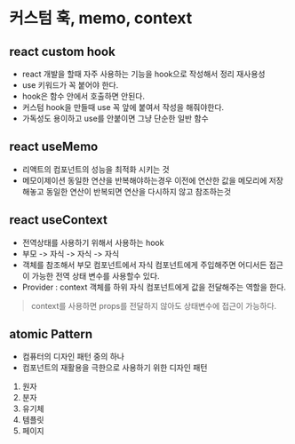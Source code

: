 # 커스텀 훅, memo, context

## react custom hook
- react 개발을 할때 자주 사용하는 기능을 hook으로 작성해서 정리 재사용성
- use 키워드가 꼭 붙어야 한다.
- hook은 함수 안에서 호출하면 안된다.
- 커스텀 hook을 만들때 use 꼭 앞에 붙여서 작성을 해줘야한다.
- 가독성도 용이하고 use를 안붙이면 그냥 단순한 일반 함수

## react useMemo
- 리액트의 컴포넌트의 성능을 최적화 시키는 것
- 메모이제이션 동일한 연산을 반복해야하는경우 이전에 연산한 값을 메모리에 저장해놓고 동일한 연산이 반복되면 연산을 다시하지 않고 참조하는것

## react useContext
- 전역상태를 사용하기 위해서 사용하는 hook
- 부모 -> 자식 -> 자식 -> 자식
- 객체를 참조해서 부모 컴포넌트에서 자식 컴포넌트에게 주입해주면 어디서든 접근이 가능한 전역 상태 변수를 사용할수 있다.
- Provider : context 객체를 하위 자식 컴포넌트에게 값을 전달해주는 역할을 한다.

> context를 사용하면 props를 전달하지 않아도 상태변수에 접근이 가능하다.

## atomic Pattern
- 컴퓨터의 디자인 패턴 중의 하나
- 컴포넌트의 재활용을 극한으로 사용하기 위한 디자인 패턴

1. 원자
2. 분자
3. 유기체
4. 템플릿
5. 페이지